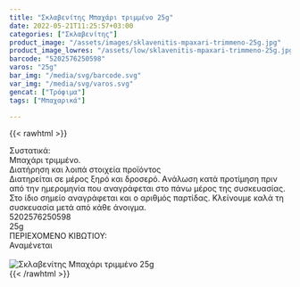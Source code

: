 ```yaml
---
title: "Σκλαβενίτης Μπαχάρι τριμμένο 25g"
date: 2022-05-21T11:25:57+03:00
categories: ["Σκλαβενίτης"]
product_image: "/assets/images/sklavenitis-mpaxari-trimmeno-25g.jpg"
product_image_lowres: "/assets/low/sklavenitis-mpaxari-trimmeno-25g.jpg"
barcode: "5202576250598"
varos: "25g"
bar_img: "/media/svg/barcode.svg"
var_img: "/media/svg/varos.svg"
gencat: ["Τρόφιμα"]
tags: ["Μπαχαρικά"]

---
```

{{< rawhtml >}}

<div class="sload557"><div class="product"><div id="sistatika">Συστατικά:</div><div class="alltext">Μπαχάρι τριμμένο.</div><div id="loipa">Διατήρηση και λοιπά στοιχεία προϊόντος</div><div class="alltext">Διατηρείται σε μέρος ξηρό και δροσερό. Aνάλωση κατά προτίμηση πριν από την ημερομηνία που αναγράφεται στο πάνω μέρος της συσκευασίας. Στο ίδιο σημείο αναγράφεται και ο αριθμός παρτίδας. Κλείνουμε καλά τη συσκευασία μετά από κάθε άνοιγμα.</div><div id="barcode"><div id="barimage1"></div><span id="bartext">5202576250598</span></div><div id="varos"><div id="varosimage1"></div><span id="varostext">25g</span></div><div id="kivotio">ΠΕΡΙΕΧΟΜΕΝΟ ΚΙΒΩΤΙΟΥ:<br>Αναμένεται</div><br><div class="pimg"><img alt="Σκλαβενίτης Μπαχάρι τριμμένο 25g" title="Σκλαβενίτης Μπαχάρι τριμμένο 25g" src="/assets/images/sklavenitis-mpaxari-trimmeno-25g.jpg"></div></div></div>
{{< /rawhtml >}}


